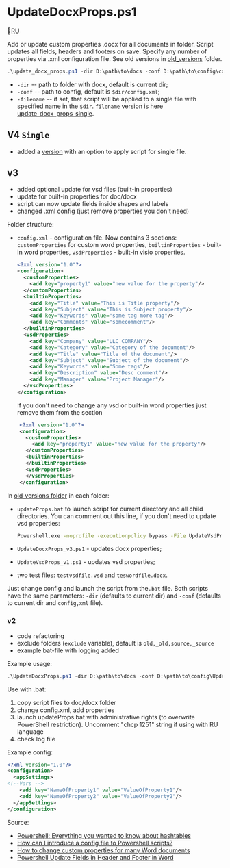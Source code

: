 # UpdateDocxProps.ps1

📜[RU](README.md)

Add or update custom properties .docx for all documents in folder. Script updates all fields, headers and footers on save. Specify any number of properties via .xml configuration file.
See old versions in [old_versions](old_versions) folder.

```powershell
.\update_docx_props.ps1 -dir D:\path\to\docs -conf D:\path\to\config\config.xml [-filename] testwordfile.docx
```

- `-dir` -- path to folder with docx, default is current dir;
- `-conf` -- path to config, default is `$dir/config.xml`;
- `-filename` -- if set, that script will be applied to a single file with specified name in the `$dir`. `filename` version is here [update_docx_props_single](update_docx_props_single).

## V4 `Single`

- added a [version](update_docx_props_single) with an option to apply script for single file.

## v3

- added optional update for vsd files (built-in properties)
- update for built-in properties for doc/docx
- script can now update fields inside shapes and labels
- changed .xml config (just remove properties you don't need)

Folder structure:

- `config.xml` - configuration file. Now contains 3 sections: `customProperties` for custom word properties, `builtinProperties` - built-in word properties, `vsdProperties` - built-in visio properties.
  
    ```xml
    <?xml version="1.0"?>
    <configuration>
      <customProperties>    
        <add key="property1" value="new value for the property"/>
      </customProperties>
      <builtinProperties>
        <add key="Title" value="This is Title property"/>
        <add key="Subject" value="This is Subject property"/>
        <add key="Keywords" value="some tag more tag"/>
        <add key="Comments" value="somecomment"/>
      </builtinProperties>
      <vsdProperties>
        <add key="Company" value="LLC COMPANY"/>
        <add key="Category" value="Category of the document"/>
        <add key="Title" value="Title of the document"/>
        <add key="Subject" value="Subject of the document"/>
        <add key="Keywords" value="Some tags"/>
        <add key="Description" value="Desc comment"/>
        <add key="Manager" value="Project Manager"/>
      </vsdProperties>
    </configuration>
    ```
  
  If you don't need to change any vsd or built-in word properties just remove them from the section

```xml
    <?xml version="1.0"?>
    <configuration>
      <customProperties>    
        <add key="property1" value="new value for the property"/>
      </customProperties>
      <builtinProperties>        
      </builtinProperties>
      <vsdProperties>        
      </vsdProperties>
    </configuration>
```

In [old_versions folder](old_versions) in each folder:

- `updateProps.bat` to launch script for current directory and all child directories. You can comment out this line, if you don't need to update vsd properties:

    ```bat
    Powershell.exe -noprofile -executionpolicy bypass -File UpdateVsdProps_v1.ps1 > %CurrentDateTime%_vsdprops.txt
    ```

- `UpdateDocxProps_v3.ps1` - updates docx properties;
- `UpdateVsdProps_v1.ps1` - updates vsd properties;
- two test files: `testvsdfile.vsd` and `teswordfile.docx`.

Just change config and launch the script from the`.bat` file. Both scripts have the same parameters: `-dir` (defaults to current dir) and `-conf` (defaults to current dir and `config,xml` file).

### v2

- code refactoring
- exclude folders (`exclude` variable), default is `old,_old,source,_source`
- example bat-file with logging added

Example usage:

```powershell
.\UpdateDocxProps.ps1 -dir D:\path\to\docs -conf D:\path\to\config\UpdateDocxPropsConfig.xml
```

Use with .bat:

1. copy script files to doc/docx folder
2. change config.xml, add properties
3. launch updateProps.bat with administrative rights (to overwrite PowerShell restriction). Uncomment "chcp 1251" string if using with RU language
4. check log file

Example config:

```xml
<?xml version="1.0"?>
<configuration>
  <appSettings>
<!--Vars -->
    <add key="NameOfProperty1" value="ValueOfProperty1"/>
    <add key="NameOfProperty2" value="ValueOfProperty2"/>
  </appSettings>
</configuration>
```

Source:

- [Powershell: Everything you wanted to know about hashtables](https://powershellexplained.com/2016-11-06-powershell-hashtable-everything-you-wanted-to-know-about/)
- [How can I introduce a config file to Powershell scripts?](https://stackoverflow.com/a/13698982)
- [How to change custom properties for many Word documents](https://stackoverflow.com/a/35920682)
- [Powershell Update Fields in Header and Footer in Word](https://stackoverflow.com/questions/24887905/powershell-update-fields-in-header-and-footer-in-word)
  